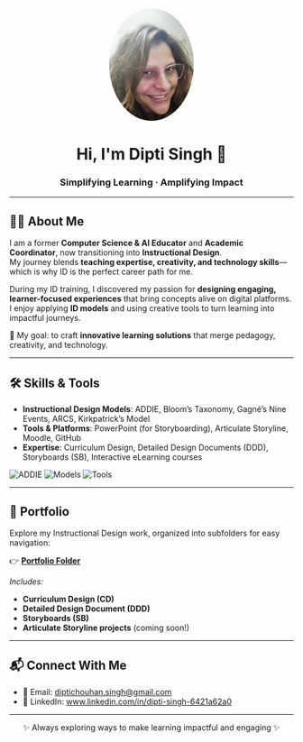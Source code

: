 <!-- Profile banner / photo -->
<p align="center">
  <img src="dips.jpg" alt="Dipti Singh" width="150" style="border-radius:50%">
</p>

<h1 align="center">Hi, I'm Dipti Singh 👋</h1>
<h3 align="center">Simplifying Learning · Amplifying Impact</h3>

---

## 👩‍🏫 About Me  
I am a former **Computer Science & AI Educator** and **Academic Coordinator**, now transitioning into **Instructional Design**.  
My journey blends **teaching expertise, creativity, and technology skills**—which is why ID is the perfect career path for me.  

During my ID training, I discovered my passion for **designing engaging, learner-focused experiences** that bring concepts alive on digital platforms. I enjoy applying **ID models** and using creative tools to turn learning into impactful journeys.  

🌟 My goal: to craft **innovative learning solutions** that merge pedagogy, creativity, and technology.

---

## 🛠️ Skills & Tools  

- **Instructional Design Models**: ADDIE, Bloom’s Taxonomy, Gagné’s Nine Events, ARCS, Kirkpatrick’s Model  
- **Tools & Platforms**: PowerPoint (for Storyboarding), Articulate Storyline, Moodle, GitHub  
- **Expertise**: Curriculum Design, Detailed Design Documents (DDD), Storyboards (SB), Interactive eLearning courses  

<p>
  <!-- Badges for visual appeal -->
  <img src="https://img.shields.io/badge/Instructional%20Design-ADDIE-blue" alt="ADDIE">
  <img src="https://img.shields.io/badge/Models-Bloom%2C%20Gagne%2C%20ARCS%2C%20Kirkpatrick-orange" alt="Models">
  <img src="https://img.shields.io/badge/Tools-Storyline%2C%20Moodle%2C%20PPT-green" alt="Tools">
</p>

---

## 📂 Portfolio  

Explore my Instructional Design work, organized into subfolders for easy navigation:  

👉 [**Portfolio Folder**](./portfolio)  

*Includes:*  
- **Curriculum Design (CD)**  
- **Detailed Design Document (DDD)**  
- **Storyboards (SB)**  
- **Articulate Storyline projects** (coming soon!)  

---

## 📬 Connect With Me  

- 📧 Email: diptichouhan.singh@gmail.com 
- 💼 LinkedIn: www.linkedin.com/in/dipti-singh-6421a62a0  

---

<p align="center">✨ Always exploring ways to make learning impactful and engaging ✨</p>
